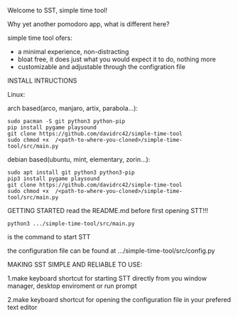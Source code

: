 Welcome to SST, simple time tool!

Why yet another pomodoro app, what is different here?

simple time tool ofers:
- a minimal experience, non-distracting
- bloat free, it does just what you would expect it to do, nothing more
- customizable and adjustable through the configration file

INSTALL INTRUCTIONS

Linux:

arch based(arco, manjaro, artix, parabola...):
```
sudo pacman -S git python3 python-pip
pip install pygame playsound
git clone https://github.com/davidrc42/simple-time-tool
sudo chmod +x  /<path-to-where-you-cloned>/simple-time-tool/src/main.py
```
debian based(ubuntu, mint, elementary, zorin...):
```
sudo apt install git python3 python3-pip
pip3 install pygame playsound
git clone https://github.com/davidrc42/simple-time-tool
sudo chmod +x  /<path-to-where-you-cloned>/simple-time-tool/src/main.py
```
GETTING STARTED
read the README.md before first opening STT!!!
```
python3 .../simple-time-tool/src/main.py
```
is the command to start STT

the configuration file can be found at .../simple-time-tool/src/config.py
 
 MAKING SST SIMPLE AND RELIABLE TO USE:

1.make keyboard shortcut for starting STT directly from you window manager, desktop enviroment or run prompt


2.make keyboard shortcut for opening the configuration file in your prefered text editor


